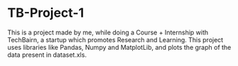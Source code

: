 # TB-Project-1
This is a project made by me, while doing a Course + Internship with TechBairn, a startup which promotes Research and Learning.
This project uses libraries like Pandas, Numpy and MatplotLib, and plots the graph of the data present in dataset.xls.
